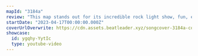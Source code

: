 ```yaml
---
mapId: "3184a"
review: "This map stands out for its incredible rock light show, fun, engaging mapping with spot on representation of the music, and accessible, enjoyable lower diffs!"
startDate: "2023-04-17T00:00:00.000Z"
coverUrlOverwrite: https://cdn.assets.beatleader.xyz/songcover-3184a-cover.png
showcase:
  id: ygqhy-YytIc
  type: youtube-video
---
```

